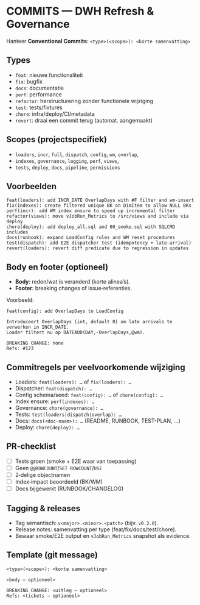 # COMMITS — DWH Refresh & Governance

Hanteer **Conventional Commits**: `<type>(<scope>): <korte samenvatting>`

## Types
- `feat`: nieuwe functionaliteit
- `fix`: bugfix
- `docs`: documentatie
- `perf`: performance
- `refactor`: herstructurering zonder functionele wijziging
- `test`: tests/fixtures
- `chore`: infra/deploy/CI/metadata
- `revert`: draai een commit terug (automat. aangemaakt)

## Scopes (projectspecifiek)
- `loaders`, `incr`, `full`, `dispatch`, `config`, `wm`, `overlap`,
- `indexes`, `governance`, `logging`, `perf`, `views`,
- `tests`, `deploy`, `docs`, `pipeline`, `permissions`

## Voorbeelden
```
feat(loaders): add INCR_DATE OverlapDays with #F filter and wm-insert
fix(indexes): create filtered unique BK on DimItem to allow NULL BKs
perf(incr): add WM index ensure to speed up incremental filter
refactor(views): move vJobRun_Metrics to /src/views and include via deploy
chore(deploy): add deploy_all.sql and 00_smoke.sql with SQLCMD includes
docs(runbook): expand LoadConfig rules and WM reset procedures
test(dispatch): add E2E dispatcher test (idempotency + late-arrival)
revert(loaders): revert diff predicate due to regression in updates
```

## Body en footer (optioneel)
- **Body**: reden/wat is veranderd (korte alinea’s).
- **Footer**: breaking changes of issue‑referenties.

Voorbeeld:
```
feat(config): add OverlapDays to LoadConfig

Introduceert OverlapDays (int, default 0) om late arrivals te verwerken in INCR_DATE.
Loader filtert nu op DATEADD(DAY,-OverlapDays,@wm).

BREAKING CHANGE: none
Refs: #123
```

## Commitregels per veelvoorkomende wijziging
- Loaders: `feat(loaders): …` of `fix(loaders): …`
- Dispatcher: `feat(dispatch): …`
- Config schema/seed: `feat(config): …` of `chore(config): …`
- Index ensure: `perf(indexes): …`
- Governance: `chore(governance): …`
- Tests: `test(loaders|dispatch|overlap): …`
- Docs: `docs(<doc-naam>): …` (README, RUNBOOK, TEST-PLAN, …)
- Deploy: `chore(deploy): …`

## PR‑checklist
- [ ] Tests groen (smoke + E2E waar van toepassing)
- [ ] Geen `@@ROWCOUNT`/`SET ROWCOUNT`/`USE`
- [ ] 2‑delige objectnamen
- [ ] Index‑impact beoordeeld (BK/WM)
- [ ] Docs bijgewerkt (RUNBOOK/CHANGELOG)

## Tagging & releases
- Tag semantisch: `v<major>.<minor>.<patch>` (bijv. `v0.2.0`).
- Release notes: samenvatting per type (feat/fix/docs/test/chore).
- Bewaar smoke/E2E output en `vJobRun_Metrics` snapshot als evidence.

## Template (git message)
```
<type>(<scope>): <korte samenvatting>

<body – optioneel>

BREAKING CHANGE: <uitleg – optioneel>
Refs: <tickets – optioneel>
```

